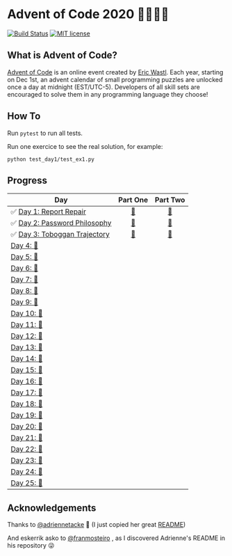 # Advent of Code 2020 🎄👨‍💻🎄

[![Build Status](https://github.com/anxodio/aoc2020/workflows/build/badge.svg)](https://github.com/anxodio/aoc2020/actions)
[![MIT license](https://img.shields.io/badge/License-MIT-blue.svg)](https://opensource.org/licenses/MIT)

## What is Advent of Code?

[Advent of Code](http://adventofcode.com) is an online event created by [Eric Wastl](https://twitter.com/ericwastl). Each year, starting on Dec 1st, an advent calendar of small programming puzzles are unlocked once a day at midnight (EST/UTC-5). Developers of all skill sets are encouraged to solve them in any programming language they choose!

## How To

Run `pytest` to run all tests.

Run one exercice to see the real solution, for example:

```
python test_day1/test_ex1.py
```

## Progress

| Day                                                                                                  |                                 Part One                                 |                                 Part Two                                 |
| ---------------------------------------------------------------------------------------------------- | :----------------------------------------------------------------------: | :----------------------------------------------------------------------: |
| ✅ [Day 1: Report Repair](https://github.com/anxodio/aoc2020/tree/main/test_day1/exercise.txt)       | [🌟](https://github.com/anxodio/aoc2020/tree/main/test_day1/test_ex1.py) | [🌟](https://github.com/anxodio/aoc2020/tree/main/test_day1/test_ex2.py) |
| ✅ [Day 2: Password Philosophy](https://github.com/anxodio/aoc2020/tree/main/test_day2/exercise.txt) | [🌟](https://github.com/anxodio/aoc2020/tree/main/test_day2/test_ex3.py) | [🌟](https://github.com/anxodio/aoc2020/tree/main/test_day2/test_ex4.py) |
| ✅ [Day 3: Toboggan Trajectory](https://github.com/anxodio/aoc2020/tree/main/test_day3/exercise.txt) | [🌟](https://github.com/anxodio/aoc2020/tree/main/test_day3/test_ex5.py) | [🌟](https://github.com/anxodio/aoc2020/tree/main/test_day3/test_ex6.py) |
| [Day 4: 🚧 ]()                                                                                       |                                                                          |                                                                          |
| [Day 5: 🚧 ]()                                                                                       |                                                                          |                                                                          |
| [Day 6: 🚧 ]()                                                                                       |                                                                          |                                                                          |
| [Day 7: 🚧 ]()                                                                                       |                                                                          |                                                                          |
| [Day 8: 🚧 ]()                                                                                       |                                                                          |                                                                          |
| [Day 9: 🚧 ]()                                                                                       |                                                                          |                                                                          |
| [Day 10: 🚧 ]()                                                                                      |                                                                          |                                                                          |
| [Day 11: 🚧 ]()                                                                                      |                                                                          |                                                                          |
| [Day 12: 🚧 ]()                                                                                      |                                                                          |                                                                          |
| [Day 13: 🚧 ]()                                                                                      |                                                                          |                                                                          |
| [Day 14: 🚧 ]()                                                                                      |                                                                          |                                                                          |
| [Day 15: 🚧 ]()                                                                                      |                                                                          |                                                                          |
| [Day 16: 🚧 ]()                                                                                      |                                                                          |                                                                          |
| [Day 17: 🚧 ]()                                                                                      |                                                                          |                                                                          |
| [Day 18: 🚧 ]()                                                                                      |                                                                          |                                                                          |
| [Day 19: 🚧 ]()                                                                                      |                                                                          |                                                                          |
| [Day 20: 🚧 ]()                                                                                      |                                                                          |                                                                          |
| [Day 21: 🚧 ]()                                                                                      |                                                                          |                                                                          |
| [Day 22: 🚧 ]()                                                                                      |                                                                          |                                                                          |
| [Day 23: 🚧 ]()                                                                                      |                                                                          |                                                                          |
| [Day 24: 🚧 ]()                                                                                      |                                                                          |                                                                          |
| [Day 25: 🚧 ]()                                                                                      |                                                                          |                                                                          |

## Acknowledgements

Thanks to [@adriennetacke](https://github.com/adriennetacke) 🙌 (I just copied her great [README](https://github.com/adriennetacke/advent-of-code-2020/))

And eskerrik asko to [@franmosteiro](https://github.com/franmosteiro) , as I discovered Adrienne's README in his repository 😜
